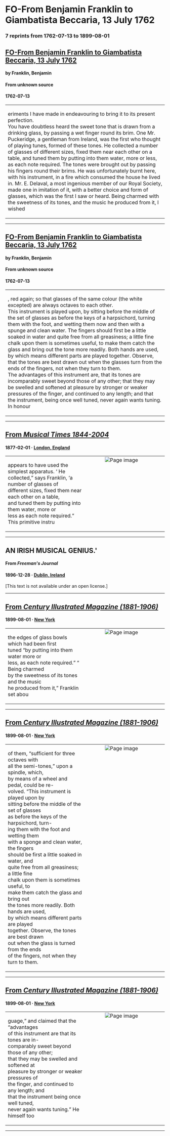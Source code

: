 
# FO-From Benjamin Franklin to Giambatista Beccaria, 13 July 1762

### 7 reprints from 1762-07-13 to 1899-08-01

## [FO-From Benjamin Franklin to Giambatista Beccaria, 13 July 1762](https://founders.archives.gov/documents/Franklin/01-10-02-0057)

#### by Franklin, Benjamin

#### From unknown source

#### 1762-07-13

<table style="width: 100%;"><tr><td style="width: 50%">

eriments I have made in endeavouring to bring it to its present perfection.  
You have doubtless heard the sweet tone that is drawn from a drinking glass, by passing a wet finger round its brim. One Mr. Puckeridge, a gentleman from Ireland, was the first who thought of playing tunes, formed of these tones. He collected a number of glasses of different sizes, fixed them near each other on a table, and tuned them by putting into them water, more or less, as each note required. The tones were brought out by passing his fingers round their brims. He was unfortunately burnt here, with his instrument, in a fire which consumed the house he lived in. Mr. E. Delaval, a most ingenious member of our Royal Society, made one in imitation of it, with a better choice and form of glasses, which was the first I saw or heard. Being charmed with the sweetness of its tones, and the music he produced from it, I wished 
</td></tr></table>

---

## [FO-From Benjamin Franklin to Giambatista Beccaria, 13 July 1762](https://founders.archives.gov/documents/Franklin/01-10-02-0057)

#### by Franklin, Benjamin

#### From unknown source

#### 1762-07-13

<table style="width: 100%;"><tr><td style="width: 50%">

, red again; so that glasses of the same colour (the white excepted) are always octaves to each other.  
This instrument is played upon, by sitting before the middle of the set of glasses as before the keys of a harpsichord, turning them with the foot, and wetting them now and then with a spunge and clean water. The fingers should first be a little soaked in water and quite free from all greasiness; a little fine chalk upon them is sometimes useful, to make them catch the glass and bring out the tone more readily. Both hands are used, by which means different parts are played together. Observe, that the tones are best drawn out when the glasses turn from the ends of the fingers, not when they turn to them.  
The advantages of this instrument are, that its tones are incomparably sweet beyond those of any other; that they may be swelled and softened at pleasure by stronger or weaker pressures of the finger, and continued to any length; and that the instrument, being once well tuned, never again wants tuning.  
In honour 
</td></tr></table>

---

## [From _Musical Times 1844-2004_](https://archive.org/details/sim_musical-times_1877-02-01_18_408/page/n16/mode/1up?view=theater)

#### 1877-02-01 &middot; [London, England](http://dbpedia.org/resource/London)

<table style="width: 100%;"><tr><td style="width: 50%">

  
appears to have used the simplest apparatus. ‘ He  
collected,” says Franklin, ‘a number of glasses of  
different sizes, fixed them near each other on a table,  
and tuned them by putting into them water, more or  
less as each note required.” This primitive instru
</td><td style="width: 50%; max-height: 75%; margin: auto; display: block;">
<img alt="Page image" src="https://iiif.archive.org/iiif/sim_musical-times_1877-02-01_18_408&#0036;16/pct:12.342271,31.403689,39.077287,5.302254/600,/0/default.jpg"/>
</td>
</tr></table>

---

## AN IRISH MUSICAL GENIUS.'

#### From _Freeman's Journal_

#### 1896-12-28 &middot; [Dublin, Ireland](http://dbpedia.org/resource/Dublin)

[This text is not available under an open license.]

---

## [From _Century Illustrated Magazine (1881-1906)_](https://archive.org/details/sim_century-illustrated-monthly-magazine_1899-08_58_4/page/n131/mode/1up?view=theater)

#### 1899-08-01 &middot; [New York](http://dbpedia.org/resource/New_York_City)

<table style="width: 100%;"><tr><td style="width: 50%">

  
the edges of glass bowls which had been first  
tuned “by putting into them water more or  
less, as each note required.” “ Being charmed  
by the sweetness of its tones and the music  
he produced from it,” Franklin set abou
</td><td style="width: 50%; max-height: 75%; margin: auto; display: block;">
<img alt="Page image" src="https://iiif.archive.org/iiif/sim_century-illustrated-monthly-magazine_1899-08_58_4&#0036;131/pct:51.336478,78.258547,34.866352,6.383547/600,/0/default.jpg"/>
</td>
</tr></table>

---

## [From _Century Illustrated Magazine (1881-1906)_](https://archive.org/details/sim_century-illustrated-monthly-magazine_1899-08_58_4/page/n132/mode/1up?view=theater)

#### 1899-08-01 &middot; [New York](http://dbpedia.org/resource/New_York_City)

<table style="width: 100%;"><tr><td style="width: 50%">

  
of them, “sufficient for three octaves with  
all the semi-tones,” upon a spindle, which,  
by means of a wheel and pedal, could be re-  
volved. “This instrument is played upon by  
sitting before the middle of the set of glasses  
as before the keys of the harpsichord, turn-  
ing them with the foot and wetting them  
with a sponge and clean water, the fingers  
should be first a little soaked in water, and  
quite free from all greasiness; a little fine  
chalk upon them is sometimes useful, to  
make them catch the glass and bring out  
the tones more readily. Both hands are used,  
by which means different parts are played  
together. Observe, the tones are best drawn  
out when the glass is turned from the ends  
of the fingers, not when they turn to them.
</td><td style="width: 50%; max-height: 75%; margin: auto; display: block;">
<img alt="Page image" src="https://iiif.archive.org/iiif/sim_century-illustrated-monthly-magazine_1899-08_58_4&#0036;132/pct:12.303459,15.010684,34.984277,22.061966/600,/0/default.jpg"/>
</td>
</tr></table>

---

## [From _Century Illustrated Magazine (1881-1906)_](https://archive.org/details/sim_century-illustrated-monthly-magazine_1899-08_58_4/page/n132/mode/1up?view=theater)

#### 1899-08-01 &middot; [New York](http://dbpedia.org/resource/New_York_City)

<table style="width: 100%;"><tr><td style="width: 50%">

  
guage,” and claimed that the “advantages  
of this instrument are that its tones are in-  
comparably sweet beyond those of any other;  
that they may be swelled and softened at  
pleasure by stronger or weaker pressures of  
the finger, and continued to any length; and  
that the instrument being once well tuned,  
never again wants tuning.” He himself too
</td><td style="width: 50%; max-height: 75%; margin: auto; display: block;">
<img alt="Page image" src="https://iiif.archive.org/iiif/sim_century-illustrated-monthly-magazine_1899-08_58_4&#0036;132/pct:12.146226,39.743590,34.827044,10.309829/600,/0/default.jpg"/>
</td>
</tr></table>

---

